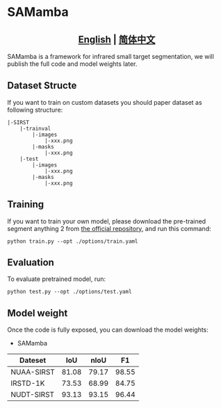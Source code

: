 
# SAMamba
## <div align="center"><b><a href="README.md">English</a> | <a href="README_CN.md">简体中文</a></b></div>
SAMamba is a framework for infrared small target segmentation, we will publish the full code and model weights later.
## Dataset Structe
If you want to train on custom datasets you should paper dataset as following structure:
```
|-SIRST
    |-trainval
        |-images
            |-xxx.png
        |-masks
            |-xxx.png
    |-test
        |-images
            |-xxx.png
        |-masks
            |-xxx.png
```
## Training
If you want to train your own model, please download the pre-trained segment anything 2 from [the official repository](https://github.com/facebookresearch/sam2), and run this command:
```train
python train.py --opt ./options/train.yaml
```
## Evaluation


To evaluate pretrained model, run:

```eval
python test.py --opt ./options/test.yaml
```
## Model weight
Once the code is fully exposed, you can download the model weights:
- SAMamba

| Dateset | IoU   | nIoU  | F1  |
|------------|-------|-------|-------|
|  NUAA-SIRST  | 81.08 | 79.17 | 98.55 |
|  IRSTD-1K  | 73.53 | 68.99 | 84.75 |
|  NUDT-SIRST  | 93.13 | 93.15 | 96.44 |